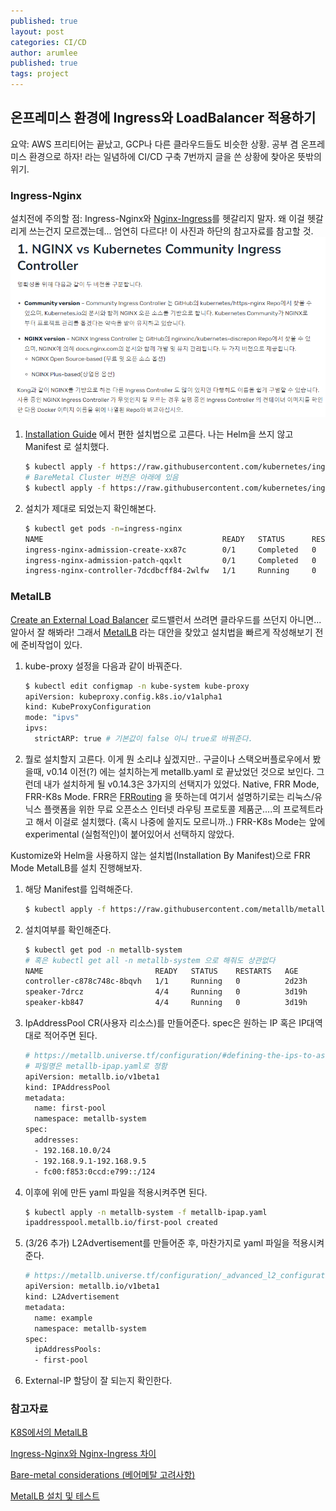 ```yaml
---
published: true
layout: post
categories: CI/CD
author: arumlee
published: true
tags: project
---
```


## 온프레미스 환경에 Ingress와 LoadBalancer 적용하기

요약: AWS 프리티어는 끝났고, GCP나 다른 클라우드들도 비슷한 상황.
공부 겸 온프레미스 환경으로 하자! 라는 일념하에 CI/CD 구축 7번까지 글을 쓴 상황에 찾아온 뜻밖의 위기.

### Ingress-Nginx

설치전에 주의할 점: Ingress-Nginx와 [Nginx-Ingress](https://www.nginx.com/products/nginx-ingress-controller/)를 헷갈리지 말자. 왜 이걸 헷갈리게 쓰는건지 모르겠는데...
엄연히 다르다! 이 사진과 하단의 참고자료를 참고할 것.
![image-20240318193645681](https://github.com/arumlee/arumlee.github.io/blob/develop/_posts/images/image-20240318193645681.png?raw=true)

1. [Installation Guide](https://kubernetes.github.io/ingress-nginx/deploy/) 에서 편한 설치법으로 고른다. 나는 Helm을 쓰지 않고 Manifest 로 설치했다.

   ```bash
   $ kubectl apply -f https://raw.githubusercontent.com/kubernetes/ingress-nginx/controller-v1.10.0/deploy/static/provider/cloud/deploy.yaml
   # BareMetal Cluster 버전은 아래에 있음
   $ kubectl apply -f https://raw.githubusercontent.com/kubernetes/ingress-nginx/controller-v1.10.0/deploy/static/provider/baremetal/deploy.yaml
   ```

2. 설치가 제대로 되었는지 확인해본다.
   ```bash
   $ kubectl get pods -n=ingress-nginx
   NAME                                        READY   STATUS      RESTARTS   AGE
   ingress-nginx-admission-create-xx87c        0/1     Completed   0          3d6h
   ingress-nginx-admission-patch-qqxlt         0/1     Completed   0          3d6h
   ingress-nginx-controller-7dcdbcff84-2wlfw   1/1     Running     0          3d6h
   ```

### MetalLB

[Create an External Load Balancer](https://kubernetes.io/docs/tasks/access-application-cluster/create-external-load-balancer/) 로드밸런서 쓰려면 클라우드를 쓰던지 아니면... 알아서 잘 해봐라!
그래서 [MetalLB](https://metallb.universe.tf/) 라는 대안을 찾았고 설치법을 빠르게 작성해보기 전에 준비작업이 있다.

1. kube-proxy 설정을 다음과 같이 바꿔준다.

   ```bash
   $ kubectl edit configmap -n kube-system kube-proxy
   apiVersion: kubeproxy.config.k8s.io/v1alpha1
   kind: KubeProxyConfiguration
   mode: "ipvs"
   ipvs:
     strictARP: true # 기본값이 false 이니 true로 바꿔준다.
   ```

2. 뭘로 설치할지 고른다. 이게 뭔 소리냐 싶겠지만..
   구글이나 스택오버플로우에서 봤을때, v0.14 이전(?) 에는 설치하는게 metallb.yaml 로 끝났었던 것으로 보인다.
   그런데 내가 설치하게 될 v0.14.3은 3가지의 선택지가 있었다. Native, FRR Mode, FRR-K8s Mode.
   FRR은 [FRRouting](https://frrouting.org/) 을 뜻하는데 여기서 설명하기로는 리눅스/유닉스 플랫폼을 위한 무료 오픈소스 인터넷 라우팅 프로토콜 제품군....의 프로젝트라고 해서 이걸로 설치했다. (혹시 나중에 쓸지도 모르니까..)
   FRR-K8s Mode는 앞에 experimental (실험적인)이 붙어있어서 선택하지 않았다.

Kustomize와 Helm을 사용하지 않는 설치법(Installation By Manifest)으로 FRR Mode MetalLB를 설치 진행해보자.

1. 해당 Manifest를 입력해준다.

   ```bash
   $ kubectl apply -f https://raw.githubusercontent.com/metallb/metallb/v0.14.3/config/manifests/metallb-frr.yaml
   ```

2. 설치여부를 확인해준다.

   ```bash
   $ kubectl get pod -n metallb-system
   # 혹은 kubectl get all -n metallb-system 으로 해줘도 상관없다
   NAME                         READY   STATUS    RESTARTS   AGE
   controller-c878c748c-8bqvh   1/1     Running   0          2d23h
   speaker-7drcz                4/4     Running   0          3d19h
   speaker-kb847                4/4     Running   0          3d19h
   ```

3. IpAddressPool CR(사용자 리소스)를 만들어준다. spec은 원하는 IP 혹은 IP대역대로 적어주면 된다.

   ```bash
   # https://metallb.universe.tf/configuration/#defining-the-ips-to-assign-to-the-load-balancer-services에서 제공하는 예시
   # 파일명은 metallb-ipap.yaml로 정함
   apiVersion: metallb.io/v1beta1
   kind: IPAddressPool
   metadata:
     name: first-pool
     namespace: metallb-system
   spec:
     addresses:
     - 192.168.10.0/24
     - 192.168.9.1-192.168.9.5
     - fc00:f853:0ccd:e799::/124
   ```

4. 이후에 위에 만든 yaml 파일을 적용시켜주면 된다.

   ```bash
   $ kubectl apply -n metallb-system -f metallb-ipap.yaml
   ipaddresspool.metallb.io/first-pool created
   ```

5. (3/26 추가) L2Advertisement를 만들어준 후, 마찬가지로 yaml 파일을 적용시켜준다.

   ```bash
   # https://metallb.universe.tf/configuration/_advanced_l2_configuration/ 에서 제공하는 예시
   apiVersion: metallb.io/v1beta1
   kind: L2Advertisement
   metadata:
     name: example
     namespace: metallb-system
   spec:
     ipAddressPools:
     - first-pool
   ```

   

6. External-IP 할당이 잘 되는지 확인한다.

### 참고자료

[K8S에서의 MetalLB](https://velog.io/@youwins/MetalLB)

[Ingress-Nginx와 Nginx-Ingress 차이](https://nginxstore.com/blog/kubernetes/ingress-controller-%EC%84%A0%ED%83%9D-%EA%B0%80%EC%9D%B4%EB%93%9C-part-4-nginx-ingress-controller-%EC%98%B5%EC%85%98/)

[Bare-metal considerations (베어메탈 고려사항)](https://kubernetes.github.io/ingress-nginx/deploy/baremetal/)

[MetalLB 설치 및 테스트](https://andrewpage.tistory.com/23)
